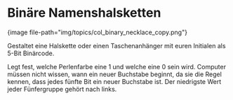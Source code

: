 # Binäre Namenshalsketten

{image file-path="img/topics/col_binary_necklace_copy.png"}

Gestaltet eine Halskette oder einen Taschenanhänger mit euren Initialen als 5-Bit Binärcode.

Legt fest, welche Perlenfarbe eine 1 und welche eine 0 sein wird. Computer müssen nicht wissen, wann ein neuer Buchstabe beginnt, da sie die Regel kennen, dass jedes fünfte Bit ein neuer Buchstabe ist. Der niedrigste Wert jeder Fünfergruppe gehört nach links.